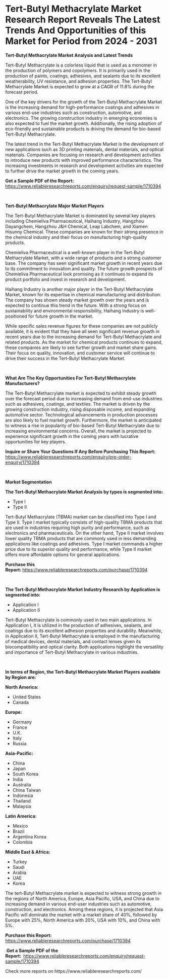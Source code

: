 <p><h1>Tert-Butyl Methacrylate Market Research Report Reveals The Latest Trends And Opportunities of this Market for Period from 2024 - 2031</h1></p><p><strong>Tert-Butyl Methacrylate Market Analysis and Latest Trends</strong></p>
<p><p>Tert-Butyl Methacrylate is a colorless liquid that is used as a monomer in the production of polymers and copolymers. It is primarily used in the production of paints, coatings, adhesives, and sealants due to its excellent weatherability, UV resistance, and adhesion properties. The Tert-Butyl Methacrylate Market is expected to grow at a CAGR of 11.8% during the forecast period.</p><p>One of the key drivers for the growth of the Tert-Butyl Methacrylate Market is the increasing demand for high-performance coatings and adhesives in various end-use industries such as construction, automotive, and electronics. The growing construction industry in emerging economies is also expected to fuel the market growth. Additionally, the rising adoption of eco-friendly and sustainable products is driving the demand for bio-based Tert-Butyl Methacrylate.</p><p>The latest trend in the Tert-Butyl Methacrylate Market is the development of new applications such as 3D printing materials, dental materials, and optical materials. Companies are focusing on research and development activities to introduce new products with improved performance characteristics. The increasing investments in research and development activities are expected to further drive the market growth in the coming years.</p></p>
<p><strong>Get a Sample PDF of the Report:&nbsp;</strong> <a href="https://www.reliableresearchreports.com/enquiry/request-sample/1710394">https://www.reliableresearchreports.com/enquiry/request-sample/1710394</a></p>
<p>&nbsp;</p>
<p><strong>Tert-Butyl Methacrylate Major Market Players</strong></p>
<p><p>The Tert-Butyl Methacrylate Market is dominated by several key players including Chemieliva Pharmaceutical, Haihang Industry, Hangzhou Dayangchem, Hangzhou J&H Chemical, Leap Labchem, and Xiamen Hisunny Chemical. These companies are known for their strong presence in the chemical industry and their focus on manufacturing high-quality products.</p><p>Chemieliva Pharmaceutical is a well-known player in the Tert-Butyl Methacrylate Market, with a wide range of products and a strong customer base. The company has seen significant market growth in recent years due to its commitment to innovation and quality. The future growth prospects of Chemieliva Pharmaceutical look promising as it continues to expand its product portfolio and invest in research and development.</p><p>Haihang Industry is another major player in the Tert-Butyl Methacrylate Market, known for its expertise in chemical manufacturing and distribution. The company has shown steady market growth over the years and is expected to continue this trend in the future. With a strong focus on sustainability and environmental responsibility, Haihang Industry is well-positioned for future growth in the market.</p><p>While specific sales revenue figures for these companies are not publicly available, it is evident that they have all seen significant revenue growth in recent years due to the increasing demand for Tert-Butyl Methacrylate and related products. As the market for chemical products continues to expand, these companies are likely to see further growth and market share gains. Their focus on quality, innovation, and customer service will continue to drive their success in the Tert-Butyl Methacrylate Market.</p></p>
<p>&nbsp;</p>
<p><strong>What Are The Key Opportunities For Tert-Butyl Methacrylate Manufacturers?</strong></p>
<p><p>The Tert-Butyl Methacrylate market is expected to exhibit steady growth over the forecast period due to increasing demand from end-use industries such as adhesives, coatings, and textiles. The market is driven by the growing construction industry, rising disposable income, and expanding automotive sector. Technological advancements in production processes are also likely to fuel market growth. Furthermore, the market is anticipated to witness a rise in popularity of bio-based Tert-Butyl Methacrylate due to increasing environmental concerns. Overall, the market is projected to experience significant growth in the coming years with lucrative opportunities for key players.</p></p>
<p><strong>Inquire or Share Your Questions If Any Before Purchasing This Report:</strong> <a href="https://www.reliableresearchreports.com/enquiry/pre-order-enquiry/1710394">https://www.reliableresearchreports.com/enquiry/pre-order-enquiry/1710394</a></p>
<p>&nbsp;</p>
<p><strong>Market Segmentation</strong></p>
<p><strong>The Tert-Butyl Methacrylate Market Analysis by types is segmented into:</strong></p>
<p><ul><li>Type I</li><li>Type II</li></ul></p>
<p><p>Tert-Butyl Methacrylate (TBMA) market can be classified into Type I and Type II. Type I market typically consists of high-quality TBMA products that are used in industries requiring high purity and performance, such as electronics and pharmaceuticals. On the other hand, Type II market involves lower quality TBMA products that are commonly used in less demanding applications like coatings and adhesives. Type I market commands a higher price due to its superior quality and performance, while Type II market offers more affordable options for general applications.</p></p>
<p><strong>Purchase this Report:&nbsp;</strong><a href="https://www.reliableresearchreports.com/purchase/1710394">https://www.reliableresearchreports.com/purchase/1710394</a></p>
<p>&nbsp;</p>
<p><strong>The Tert-Butyl Methacrylate Market Industry Research by Application is segmented into:</strong></p>
<p><ul><li>Application I</li><li>Application II</li></ul></p>
<p><p>Tert-Butyl Methacrylate is commonly used in two main applications. In Application I, it is utilized in the production of adhesives, sealants, and coatings due to its excellent adhesion properties and durability. Meanwhile, in Application II, Tert-Butyl Methacrylate is employed in the manufacturing of medical devices, dental materials, and contact lenses given its biocompatibility and optical clarity. Both applications highlight the versatility and importance of Tert-Butyl Methacrylate in various industries.</p></p>
<p>&nbsp;</p>
<p><strong>In terms of Region, the Tert-Butyl Methacrylate Market Players available by Region are:</strong></p>
<p>
    <p> <strong> North America: </strong>
        <ul>
            <li>United States</li>
            <li>Canada</li>
        </ul>
        </p> 
    <p> <strong> Europe: </strong>
        <ul>
            <li>Germany</li>
            <li>France</li>
            <li>U.K.</li>
            <li>Italy</li>
            <li>Russia</li>
        </ul>
        </p> 
    <p> <strong> Asia-Pacific: </strong>
        <ul>
            <li>China</li>
            <li>Japan</li>
            <li>South Korea</li>
            <li>India</li>
            <li>Australia</li>
            <li>China Taiwan</li>
            <li>Indonesia</li>
            <li>Thailand</li>
            <li>Malaysia</li>
        </ul>
        </p> 
    <p> <strong> Latin America: </strong>
        <ul>
            <li>Mexico</li>
            <li>Brazil</li>
            <li>Argentina Korea</li>
            <li>Colombia</li>
        </ul>
        </p> 
    <p> <strong> Middle East & Africa: </strong>
        <ul>
            <li>Turkey</li>
            <li>Saudi</li>
            <li>Arabia</li>
            <li>UAE</li>
            <li>Korea</li>
        </ul>
    </p>
    </p>
<p><p>The tert-Butyl Methacrylate market is expected to witness strong growth in the regions of North America, Europe, Asia Pacific, USA, and China due to increasing demand in various end-user industries such as automotive, construction, and electronics. Among these regions, it is projected that Asia Pacific will dominate the market with a market share of 40%, followed by Europe with 25%, North America with 20%, USA with 10%, and China with 5%.</p></p>
<p><strong>Purchase this Report: </strong><a href="https://www.reliableresearchreports.com/purchase/1710394">https://www.reliableresearchreports.com/purchase/1710394</a></p>
<p>&nbsp;<strong>Get a Sample PDF of the Report:&nbsp;&nbsp;</strong><a href="https://www.reliableresearchreports.com/enquiry/request-sample/1710394">https://www.reliableresearchreports.com/enquiry/request-sample/1710394</a></p>
<p><strong></strong></p>
<p>Check more reports on https://www.reliableresearchreports.com/</p>